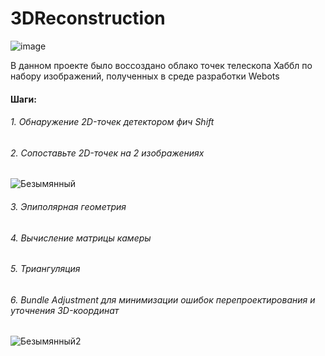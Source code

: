 # 3DReconstruction

![image](https://user-images.githubusercontent.com/108614519/178015337-a456c832-483f-4fd6-957c-9f5e404bd18e.png)

В данном проекте было воссоздано облако точек телескопа Хаббл по набору изображений, полученных в среде разработки Webots

#### Шаги:
###### 1. Обнаружение 2D-точек детектором фич Shift
###### 2. Сопоставьте 2D-точек на 2 изображениях

![Безымянный](https://user-images.githubusercontent.com/108614519/178015904-5111c954-fa74-404f-a1e7-42cf13fb43ff.png)

###### 3. Эпиполярная геометрия
###### 4. Вычисление матрицы камеры 
###### 5. Триангуляция
###### 6. Bundle Adjustment для минимизации ошибок перепроектирования и уточнения 3D-координат

![Безымянный2](https://user-images.githubusercontent.com/108614519/178016260-ba67d138-9b0c-4d78-a1d1-70d4f717e45f.png)

